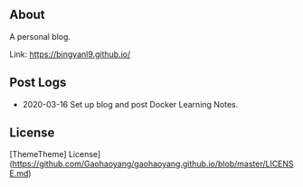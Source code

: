 ## About

A personal blog.

Link: https://bingyanl9.github.io/

## Post Logs

- 2020-03-16 Set up blog and post Docker Learning Notes.

## License

[ThemeTheme] License](https://github.com/Gaohaoyang/gaohaoyang.github.io/blob/master/LICENSE.md)
